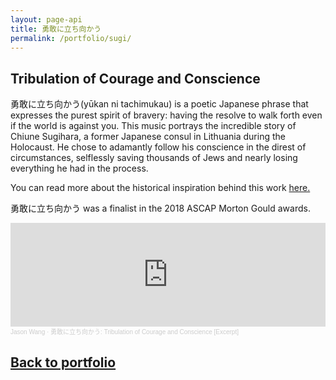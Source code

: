```yaml
---
layout: page-api
title: 勇敢に立ち向かう
permalink: /portfolio/sugi/
---
```


## Tribulation of Courage and Conscience

勇敢に立ち向かう(yūkan ni tachimukau) is a poetic Japanese phrase that expresses the purest spirit of bravery: having the resolve to walk forth even if the world is against you. This music portrays the incredible story of Chiune Sugihara, a former Japanese consul in Lithuania during the Holocaust. He chose to adamantly follow his conscience in the direst of circumstances, selflessly saving thousands of Jews and nearly losing everything he had in the process. 

You can read more about the historical inspiration behind this work [here.](https://playinspirerepeat.wordpress.com/2018/01/29/this-is-courage/)

勇敢に立ち向かう was a finalist in the 2018 ASCAP Morton Gould awards.

<iframe width="100%" height="166" scrolling="no" frameborder="no" allow="autoplay" src="https://w.soundcloud.com/player/?url=https%3A//api.soundcloud.com/tracks/461067039&color=%234000ff&auto_play=false&hide_related=false&show_comments=true&show_user=true&show_reposts=false&show_teaser=true"></iframe><div style="font-size: 10px; color: #cccccc;line-break: anywhere;word-break: normal;overflow: hidden;white-space: nowrap;text-overflow: ellipsis; font-family: Interstate,Lucida Grande,Lucida Sans Unicode,Lucida Sans,Garuda,Verdana,Tahoma,sans-serif;font-weight: 100;"><a href="https://soundcloud.com/innovative_sounds" title="Jason Wang" target="_blank" style="color: #cccccc; text-decoration: none;">Jason Wang</a> · <a href="https://soundcloud.com/innovative_sounds/tribulation-of-courage-and-conscience-excerpt" title="勇敢に立ち向かう: Tribulation of Courage and Conscience [Excerpt]" target="_blank" style="color: #cccccc; text-decoration: none;">勇敢に立ち向かう: Tribulation of Courage and Conscience [Excerpt]</a></div>

## [Back to portfolio](https://tekne-creative.github.io/tekne/portfolio/#-music-compositions-)